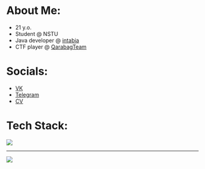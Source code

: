 # About Me:
- 21 y.o.
- Student @ NSTU
- Java developer @ [intabia](https://intabia.ru)
- CTF player @ [QarabagTeam](https://github.com/Qarabag-Team)

# Socials:

- [VK](https://vk.com/s_pavlyuk1)
- [Telegram](https://t.me/s_pavlyuk1)
- [CV](https://drive.google.com/file/d/1BdxENJTyeIaB4Gn3k0a88iAQWrO_hBsj/view?usp=sharing)

# Tech Stack:
<p>
  <a href="https://skillicons.dev">
    <img src="https://skillicons.dev/icons?i=kotlin,java,spring,postgres,docker,kubernetes,githubactions,graphql,gradle,hibernate,firebase,grafana,sentry" />
  </a>
</p>

---
[![](https://visitcount.itsvg.in/api?id=alex-pvl&label=Profile%20Views&color=3&icon=5&pretty=false)](https://visitcount.itsvg.in)
